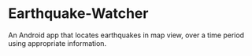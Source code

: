 # Earthquake-Watcher
An Android app that locates earthquakes in map view, over a time period using appropriate information.
